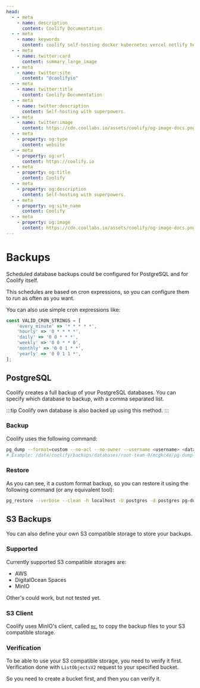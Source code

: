 ```yaml
---
head:
  - - meta
    - name: description
      content: Coolify Documentation
  - - meta
    - name: keywords
      content: coolify self-hosting docker kubernetes vercel netlify heroku render digitalocean aws gcp azure
  - - meta
    - name: twitter:card
      content: summary_large_image
  - - meta
    - name: twitter:site
      content: "@coolifyio"
  - - meta
    - name: twitter:title
      content: Coolify Documentation
  - - meta
    - name: twitter:description
      content: Self-hosting with superpowers.
  - - meta
    - name: twitter:image
      content: https://cdn.coollabs.io/assets/coolify/og-image-docs.png
  - - meta
    - property: og:type
      content: website
  - - meta
    - property: og:url
      content: https://coolify.io
  - - meta
    - property: og:title
      content: Coolify
  - - meta
    - property: og:description
      content: Self-hosting with superpowers.
  - - meta
    - property: og:site_name
      content: Coolify
  - - meta
    - property: og:image
      content: https://cdn.coollabs.io/assets/coolify/og-image-docs.png
---
```


# Backups

Scheduled database backups could be configured for PostgreSQL and for Coolify itself.

This schedules are based on cron expressions, so you can configure them to run as often as you want.

You can also use simple cron expressions like:

```js
const VALID_CRON_STRINGS = [
    'every_minute' => '* * * * *',
    'hourly' => '0 * * * *',
    'daily' => '0 0 * * *',
    'weekly' => '0 0 * * 0',
    'monthly' => '0 0 1 * *',
    'yearly' => '0 0 1 1 *',
];
```

## PostgreSQL
Coolify creates a full backup of your PostgreSQL databases. You can specify which database to backup, with a comma separated list.

:::tip
Coolify own database is also backed up using this method.
:::

### Backup
Coolify uses the following command:

```bash
pg_dump --format=custom --no-acl --no-owner --username <username> <databaseName> > /data/coolify/backups/databases/<teamName-teamId>/<databaseUuid>/pg-dump-<databaseName>-<timestamp>.dmp
# Example: /data/coolify/backups/databases/root-team-0/mcgkc4o/pg-dump-postgres-1697207547.dmp
```
### Restore

As you can see, it a custom format backup, so you can restore it using the following command (or any equivalent tool):

```bash
pg_restore --verbose --clean -h localhost -U postgres -d postgres pg-dump-postgres-1697207547.dmp
```

## S3 Backups
You can also define your own S3 compatible storage to store your backups. 

### Supported
Currently supported S3 compatible storages are:
  - AWS
  - DigitalOcean Spaces
  - MinIO

Other's could work, but not tested yet.

### S3 Client

Coolify uses MinIO's client, called [`mc`](https://min.io/docs/minio/linux/reference/minio-mc.html), to copy the backup files to your S3 compatible storage.


### Verification
To be able to use your S3 compatible storage, you need to verify it first. Verification done with `ListObjectsV2` request to your specified bucket.

So you need to create a bucket first, and then you can verify it.

